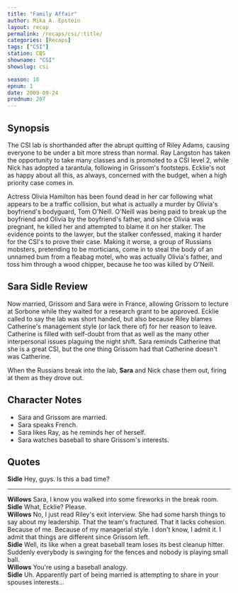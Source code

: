 ```yaml
---
title: "Family Affair"
author: Mika A. Epstein
layout: recap
permalink: /recaps/csi/:title/
categories: [Recaps]
tags: ["CSI"]
station: CBS
showname: "CSI"
showslug: csi

season: 10
epnum: 1  
date: 2009-09-24
prodnum: 207  
---
```


## Synopsis

The CSI lab is shorthanded after the abrupt quitting of Riley Adams, causing everyone to be under a bit more stress than normal. Ray Langston has taken the opportunity to take many classes and is promoted to a CSI level 2, while Nick has adopted a tarantula, following in Grissom's footsteps. Ecklie's not as happy about all this, as always, concerned with the budget, when a high priority case comes in.

Actress Olivia Hamilton has been found dead in her car following what appears to be a traffic collision, but what is actually a murder by Olivia's boyfriend's bodyguard, Tom O'Neill. O'Neill was being paid to break up the boyfriend and Olivia by the boyfriend's father, and since Olivia was pregnant, he killed her and attempted to blame it on her stalker. The evidence points to the lawyer, but the stalker confessed, making it harder for the CSI's to prove their case. Making it worse, a group of Russians mobsters, pretending to be morticians, come in to steal the body of an unnamed bum from a fleabag motel, who was actually Olivia's father, and toss him through a wood chipper, because he too was killed by O'Neill.

## Sara Sidle Review

Now married, Grissom and Sara were in France, allowing Grissom to lecture at Sorbone while they waited for a research grant to be approved. Ecklie called to say the lab was short handed, but also because Riley blames Catherine's management style (or lack there of) for her reason to leave. Catherine is filled with self-doubt from that as well as the many other interpersonal issues plaguing the night shift. Sara reminds Catherine that she is a great CSI, but the one thing Grissom had that Catherine doesn't was Catherine.

When the Russians break into the lab, **Sara** and Nick chase them out, firing at them as they drove out.

## Character Notes

* Sara and Grissom are married.  
* Sara speaks French.  
* Sara likes Ray, as he reminds her of herself.  
* Sara watches baseball to share Grissom's interests.

## Quotes

**Sidle** Hey, guys. Is this a bad time?  

- - -

**Willows** Sara, I know you walked into some fireworks in the break room.  
**Sidle** What, Ecklie? Please.  
**Willows** No, I just read Riley's exit interview. She had some harsh things to say about my leadership. That the team's fractured. That it lacks cohesion. Because of me. Because of my managerial style. I don't know, I admit it. I admit that things are different since Grissom left.  
**Sidle** Well, its like when a great baseball team loses its best cleanup hitter. Suddenly everybody is swinging for the fences and nobody is playing small ball.  
**Willows** You're using a baseball analogy.  
**Sidle** Uh. Apparently part of being married is attempting to share in your spouses interests...  

